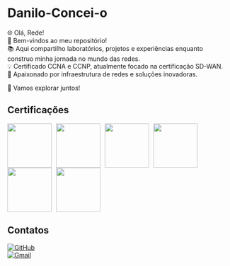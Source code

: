 # Danilo-Concei-o
🌐 Olá, Rede!  
👋 Bem-vindos ao meu repositório!  
📚 Aqui compartilho laboratórios, projetos e experiências enquanto construo minha jornada no mundo das redes.  
💡 Certificado CCNA e CCNP, atualmente focado na certificação SD-WAN.  
🌟 Apaixonado por infraestrutura de redes e soluções inovadoras.  

🚀 Vamos explorar juntos!

## Certificações

<div style="display: flex; flex-wrap: wrap;">
  <img src="https://images.credly.com/size/340x340/images/8b0ca811-bd98-4083-ba50-512ab9f6262b/CCNPENCOR__1_.png" height="100" style="margin-right: 10px;">
  <img src="https://images.credly.com/size/340x340/images/3bb1a127-e4e4-47ac-b83f-6a9fbf343f00/CCNP_ENARSI.png" height="100" style="margin-right: 10px;">
  <img src="https://images.credly.com/size/340x340/images/f4ccdba9-dd65-4349-baad-8f05df116443/CCNASRWE__1_.png" height="100" style="margin-right: 10px;">
  <img src="https://images.credly.com/size/340x340/images/70d71df5-f3dc-4380-9b9d-f22513a70417/CCNAITN__1_.png" height="100" style="margin-right: 10px;">
  <img src="https://images.credly.com/size/340x340/images/0a6d331e-8abf-4272-a949-33f754569a76/CCNAENSA__1_.png" height="100" style="margin-right: 10px;">
  <img src="https://images.credly.com/size/340x340/images/58c6a1ff-4788-4be9-a71e-7643ec7d72e8/2ccb2ec4-fc30-4498-abef-1d1c05637fab.png" height="100">
</div>

## Contatos

[![GitHub](https://img.shields.io/badge/GitHub-000000?style=for-the-badge&logo=github&logoColor=white)](https://github.com/ConceicaoD10)  
[![Gmail](https://img.shields.io/badge/-Gmail-%23333?style=for-the-badge&logo=gmail&logoColor=white)](mailto:daniloideconceicao@gmail.com)
